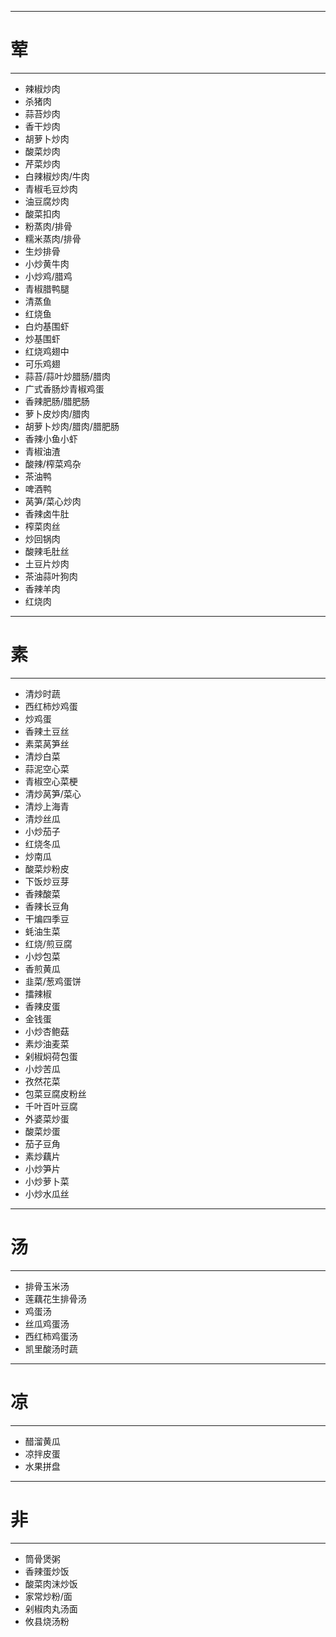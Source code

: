 -----
# 荤
-----

* 辣椒炒肉
* 杀猪肉
* 蒜苔炒肉
* 香干炒肉
* 胡萝卜炒肉
* 酸菜炒肉
* 芹菜炒肉
* 白辣椒炒肉/牛肉
* 青椒毛豆炒肉
* 油豆腐炒肉
* 酸菜扣肉
* 粉蒸肉/排骨
* 糯米蒸肉/排骨
* 生炒排骨
* 小炒黄牛肉
* 小炒鸡/腊鸡
* 青椒腊鸭腿
* 清蒸鱼
* 红烧鱼
* 白灼基围虾
* 炒基围虾
* 红烧鸡翅中
* 可乐鸡翅
* 蒜苔/蒜叶炒腊肠/腊肉
* 广式香肠炒青椒鸡蛋
* 香辣肥肠/腊肥肠
* 萝卜皮炒肉/腊肉
* 胡萝卜炒肉/腊肉/腊肥肠
* 香辣小鱼小虾
* 青椒油渣
* 酸辣/榨菜鸡杂
* 茶油鸭
* 啤酒鸭
* 莴笋/菜心炒肉
* 香辣卤牛肚
* 榨菜肉丝
* 炒回锅肉
* 酸辣毛肚丝
* 土豆片炒肉
* 茶油蒜叶狗肉
* 香辣羊肉
* 红烧肉

-----
# 素
-----

* 清炒时蔬
* 西红柿炒鸡蛋
* 炒鸡蛋
* 香辣土豆丝
* 素菜莴笋丝
* 清炒白菜
* 蒜泥空心菜
* 青椒空心菜梗
* 清炒莴笋/菜心
* 清炒上海青
* 清炒丝瓜
* 小炒茄子
* 红烧冬瓜
* 炒南瓜
* 酸菜炒粉皮
* 下饭炒豆芽
* 香辣酸菜
* 香辣长豆角
* 干煸四季豆
* 蚝油生菜
* 红烧/煎豆腐
* 小炒包菜
* 香煎黄瓜
* 韭菜/葱鸡蛋饼
* 擂辣椒
* 香辣皮蛋
* 金钱蛋
* 小炒杏鲍菇
* 素炒油麦菜
* 剁椒焖荷包蛋
* 小炒苦瓜
* 孜然花菜
* 包菜豆腐皮粉丝
* 千叶百叶豆腐
* 外婆菜炒蛋
* 酸菜炒蛋
* 茄子豆角
* 素炒藕片
* 小炒笋片
* 小炒萝卜菜
* 小炒水瓜丝

-----
# 汤
-----

* 排骨玉米汤
* 莲藕花生排骨汤
* 鸡蛋汤
* 丝瓜鸡蛋汤
* 西红柿鸡蛋汤
* 凯里酸汤时蔬

-----
# 凉
-----

* 醋溜黄瓜
* 凉拌皮蛋
* 水果拼盘

-----
# 非
-----

* 筒骨煲粥
* 香辣蛋炒饭
* 酸菜肉沫炒饭
* 家常炒粉/面
* 剁椒肉丸汤面
* 攸县烧汤粉
